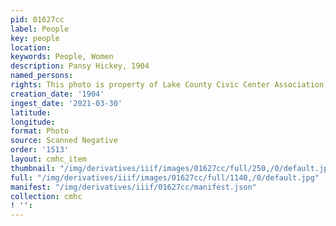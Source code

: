 ```yaml
---
pid: 01627cc
label: People
key: people
location: 
keywords: People, Women
description: Pansy Hickey, 1904
named_persons: 
rights: This photo is property of Lake County Civic Center Association.
creation_date: '1904'
ingest_date: '2021-03-30'
latitude: 
longitude: 
format: Photo
source: Scanned Negative
order: '1513'
layout: cmhc_item
thumbnail: "/img/derivatives/iiif/images/01627cc/full/250,/0/default.jpg"
full: "/img/derivatives/iiif/images/01627cc/full/1140,/0/default.jpg"
manifest: "/img/derivatives/iiif/01627cc/manifest.json"
collection: cmhc
! '': 
---
```

